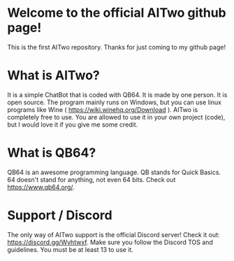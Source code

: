 # Welcome to the official AITwo github page!
This is the first AITwo repository. Thanks for just coming to my github page!
# What is AITwo?
It is a simple ChatBot that is coded with QB64. It is made by one person. It is open source. The program mainly runs on Windows, but you can use linux programs like Wine ( https://wiki.winehq.org/Download ). AITwo is completely free to use. You are allowed to use it in your own project (code), but I would love it if you give me some credit.
# What is QB64?
QB64 is an awesome programming language. QB stands for Quick Basics. 64 doesn't stand for anything, not even 64 bits. Check out https://www.qb64.org/.
# Support / Discord
The only way of AITwo support is the official Discord server! Check it out: https://discord.gg/Wvhtwxf. Make sure you follow the Discord TOS and guidelines. You must be at least 13 to use it.
